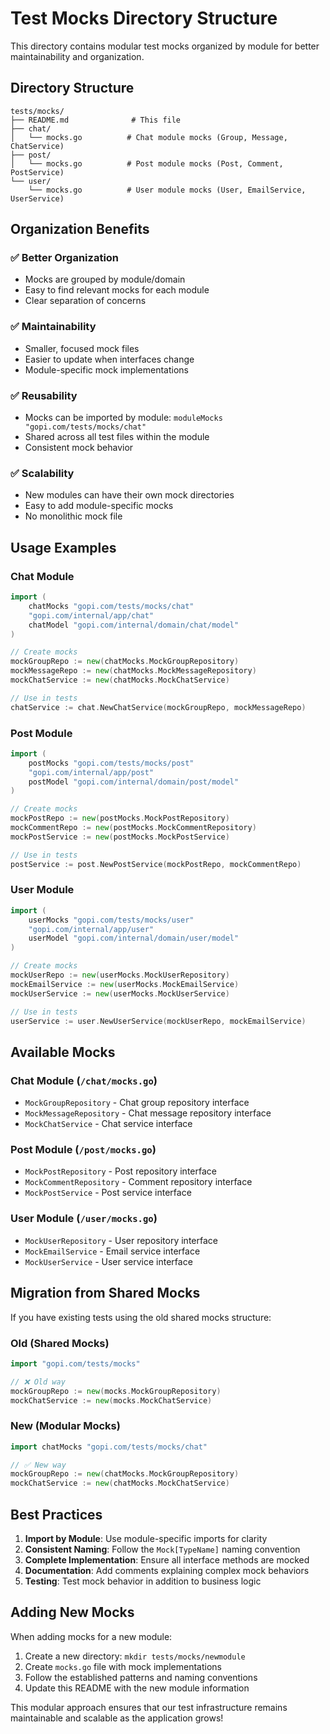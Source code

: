 # Test Mocks Directory Structure

This directory contains modular test mocks organized by module for better maintainability and organization.

## Directory Structure

```
tests/mocks/
├── README.md              # This file
├── chat/
│   └── mocks.go          # Chat module mocks (Group, Message, ChatService)
├── post/
│   └── mocks.go          # Post module mocks (Post, Comment, PostService)
└── user/
    └── mocks.go          # User module mocks (User, EmailService, UserService)
```

## Organization Benefits

### ✅ **Better Organization**

- Mocks are grouped by module/domain
- Easy to find relevant mocks for each module
- Clear separation of concerns

### ✅ **Maintainability**

- Smaller, focused mock files
- Easier to update when interfaces change
- Module-specific mock implementations

### ✅ **Reusability**

- Mocks can be imported by module: `moduleMocks "gopi.com/tests/mocks/chat"`
- Shared across all test files within the module
- Consistent mock behavior

### ✅ **Scalability**

- New modules can have their own mock directories
- Easy to add module-specific mocks
- No monolithic mock file

## Usage Examples

### Chat Module

```go
import (
    chatMocks "gopi.com/tests/mocks/chat"
    "gopi.com/internal/app/chat"
    chatModel "gopi.com/internal/domain/chat/model"
)

// Create mocks
mockGroupRepo := new(chatMocks.MockGroupRepository)
mockMessageRepo := new(chatMocks.MockMessageRepository)
mockChatService := new(chatMocks.MockChatService)

// Use in tests
chatService := chat.NewChatService(mockGroupRepo, mockMessageRepo)
```

### Post Module

```go
import (
    postMocks "gopi.com/tests/mocks/post"
    "gopi.com/internal/app/post"
    postModel "gopi.com/internal/domain/post/model"
)

// Create mocks
mockPostRepo := new(postMocks.MockPostRepository)
mockCommentRepo := new(postMocks.MockCommentRepository)
mockPostService := new(postMocks.MockPostService)

// Use in tests
postService := post.NewPostService(mockPostRepo, mockCommentRepo)
```

### User Module

```go
import (
    userMocks "gopi.com/tests/mocks/user"
    "gopi.com/internal/app/user"
    userModel "gopi.com/internal/domain/user/model"
)

// Create mocks
mockUserRepo := new(userMocks.MockUserRepository)
mockEmailService := new(userMocks.MockEmailService)
mockUserService := new(userMocks.MockUserService)

// Use in tests
userService := user.NewUserService(mockUserRepo, mockEmailService)
```

## Available Mocks

### Chat Module (`/chat/mocks.go`)

- `MockGroupRepository` - Chat group repository interface
- `MockMessageRepository` - Chat message repository interface
- `MockChatService` - Chat service interface

### Post Module (`/post/mocks.go`)

- `MockPostRepository` - Post repository interface
- `MockCommentRepository` - Comment repository interface
- `MockPostService` - Post service interface

### User Module (`/user/mocks.go`)

- `MockUserRepository` - User repository interface
- `MockEmailService` - Email service interface
- `MockUserService` - User service interface

## Migration from Shared Mocks

If you have existing tests using the old shared mocks structure:

### Old (Shared Mocks)

```go
import "gopi.com/tests/mocks"

// ❌ Old way
mockGroupRepo := new(mocks.MockGroupRepository)
mockChatService := new(mocks.MockChatService)
```

### New (Modular Mocks)

```go
import chatMocks "gopi.com/tests/mocks/chat"

// ✅ New way
mockGroupRepo := new(chatMocks.MockGroupRepository)
mockChatService := new(chatMocks.MockChatService)
```

## Best Practices

1. **Import by Module**: Use module-specific imports for clarity
2. **Consistent Naming**: Follow the `Mock[TypeName]` naming convention
3. **Complete Implementation**: Ensure all interface methods are mocked
4. **Documentation**: Add comments explaining complex mock behaviors
5. **Testing**: Test mock behavior in addition to business logic

## Adding New Mocks

When adding mocks for a new module:

1. Create a new directory: `mkdir tests/mocks/newmodule`
2. Create `mocks.go` file with mock implementations
3. Follow the established patterns and naming conventions
4. Update this README with the new module information

This modular approach ensures that our test infrastructure remains maintainable and scalable as the application grows!
